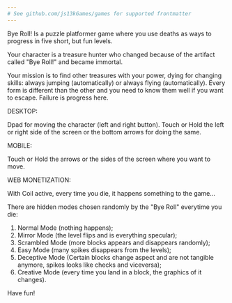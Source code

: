 ```yaml
---
# See github.com/js13kGames/games for supported frontmatter
---
```

Bye Roll! Is a puzzle platformer game where you use deaths as ways to progress in five short, but fun levels.

Your character is a treasure hunter who changed because of the artifact called "Bye Roll!" and became immortal.

Your mission is to find other treasures with your power, dying for changing skills: always jumping (automatically) 
or always flying (automatically).
Every form is different than the other and you need to know them well if you want to escape.
Failure is progress here.

DESKTOP:

Dpad for moving the character (left and right button).
Touch or Hold the left or right side of the screen or the bottom arrows for doing the same.

MOBILE:

Touch or Hold the arrows or the sides of the screen where you want to move.

WEB MONETIZATION:

With Coil active, every time you die, it happens something to the game...

There are hidden modes chosen randomly by the "Bye Roll" everytime you die:

1) Normal Mode (nothing happens);
2) Mirror Mode (the level flips and is everything specular);
3) Scrambled Mode (more blocks appears and disappears randomly);
4) Easy Mode (many spikes disappears from the levels);
5) Deceptive Mode (Certain blocks change aspect and are not tangible anymore, spikes looks like checks and viceversa);
6) Creative Mode (every time you land in a block, the graphics of it changes).

Have fun!